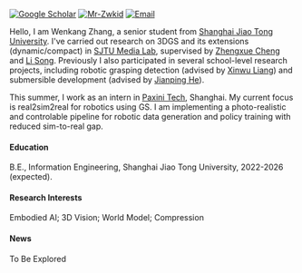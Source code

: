 

[![Google Scholar](https://img.shields.io/badge/scholar--blue?logo=googlescholar)](https://scholar.google.com/citations?user=-WwtynYAAAAJ)  [![Mr-Zwkid](https://img.shields.io/badge/github--black?logo=github)](https://github.com/Mr-Zwkid) [![Email](https://img.shields.io/badge/email--green?logo=mailboxdotorg)](mailto:conquer.wkzhang@sjtu.edu.cn ) 

Hello, I am Wenkang Zhang, a senior student from [Shanghai Jiao Tong University](https://www.sjtu.edu.cn/). I've carried out research on 3DGS and its extensions (dynamic/compact) in [SJTU Media Lab](https://medialab.sjtu.edu.cn/), supervised by [Zhengxue Cheng](https://medialab.sjtu.edu.cn/author/zhengxue-cheng/) and [Li Song](https://medialab.sjtu.edu.cn/author/li-song/). Previously I also participated in several school-level research projects, including robotic grasping detection (advised by [Xinwu Liang](https://www.aero.sjtu.edu.cn/szdw/szml/51)) and submersible development (advised by [Jianping He](https://automation.sjtu.edu.cn/JPHE)).

This summer, I work as an intern in [Paxini Tech](https://paxini.com/), Shanghai. My current focus is real2sim2real for robotics using GS. I am implementing a photo-realistic and controlable pipeline for robotic data generation and policy training with reduced sim-to-real gap.


#### Education
B.E., Information Engineering, Shanghai Jiao Tong University, 2022-2026 (expected).

#### Research Interests
Embodied AI; 3D Vision; World Model; Compression

#### News
To Be Explored
<!-- [CLICK HERE TO SEE MORE!](https://notes.sjtu.edu.cn/s/KXi6h8u-b) -->